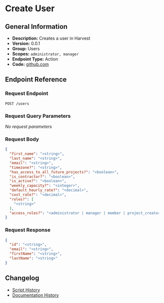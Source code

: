 <!-- BEGIN GENERATED CONTENT -->
# Create User

## General Information

- **Description:** Creates a user in Harvest
- **Version:** 0.0.1
- **Group:** Users
- **Scopes:** `administrator, manager`
- **Endpoint Type:** Action
- **Code:** [github.com](https://github.com/NangoHQ/integration-templates/tree/main/integrations/harvest/actions/create-user.ts)


## Endpoint Reference

### Request Endpoint

`POST /users`

### Request Query Parameters

_No request parameters_

### Request Body

```json
{
  "first_name": "<string>",
  "last_name": "<string>",
  "email": "<string>",
  "timezone?": "<string>",
  "has_access_to_all_future_projects?": "<boolean>",
  "is_contractor?": "<boolean>",
  "is_active?": "<boolean>",
  "weekly_capacity?": "<integer>",
  "default_hourly_rate?": "<decimal>",
  "cost_rate?": "<decimal>",
  "roles?": [
    "<string>"
  ],
  "access_roles?": "<administrator | manager | member | project_creator | billable_rates_manager | managed_projects_invoice_drafter | managed_projects_invoice_manager | client_and_task_manager | time_and_expenses_manager | estimates_manager>"
}
```

### Request Response

```json
{
  "id": "<string>",
  "email": "<string>",
  "firstName": "<string>",
  "lastName": "<string>"
}
```

## Changelog

- [Script History](https://github.com/NangoHQ/integration-templates/commits/main/integrations/harvest/actions/create-user.ts)
- [Documentation History](https://github.com/NangoHQ/integration-templates/commits/main/integrations/harvest/actions/create-user.md)

<!-- END  GENERATED CONTENT -->

